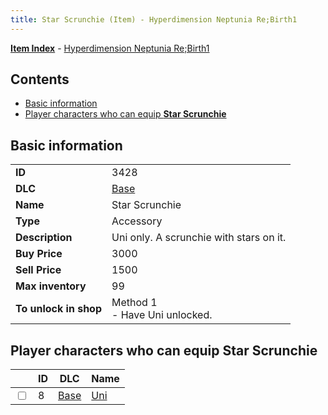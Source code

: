 ```yaml
---
title: Star Scrunchie (Item) - Hyperdimension Neptunia Re;Birth1
---
```


[**Item Index**](/neptunia/rb1/item/index.html) - [Hyperdimension Neptunia Re;Birth1](/neptunia/rb1)

## Contents

- [Basic information](#basic-information)
- [Player characters who can equip **Star Scrunchie**](#player-characters-who-can-equip-star-scrunchie)
## Basic information

|   |   |
| -- | -- |
| **ID** | 3428 |
| **DLC** | [Base](/neptunia/rb1/dlc/1-base.html) |
| **Name** | Star Scrunchie |
| **Type** | Accessory |
| **Description** | Uni only. A scrunchie with stars on it. |
| **Buy Price** | 3000 |
| **Sell Price** | 1500 |
| **Max inventory** | 99 |
| **To unlock in shop** | Method 1<br />- Have Uni unlocked. |


## Player characters who can equip **Star Scrunchie**

|    | ID | DLC | Name |
| -- | -- | --- | ---- |
| <input type="checkbox" id="rb1-player-1-8" class="trackbox" /> | 8 | [Base](/neptunia/rb1/dlc/1-base.html) | [Uni](/neptunia/rb1/player/1-8-uni.html) |
